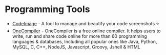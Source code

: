 # Programming Tools

-   [CodeImage](https://codeimage.dev/) - A tool to manage and beautify your code screenshots ⭐
-   [OneCompiler](https://onecompiler.com/) - OneCompiler is a free online compiler. It helps users to write, run and share code online for more than 60 programming languages & databases, Including all popular ones like Java, Python, MySQL, C, C++, NodeJS, Javascript, Groovy, Jshell & HTML
